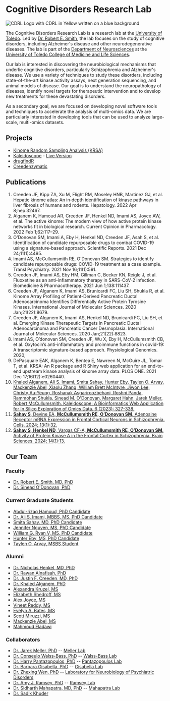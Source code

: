 # Cognitive Disorders Research Lab

![CDRL Logo with CDRL in Yellow written on a blue background](./profile/logo.jpg)

The Cognitive Disorders Research Lab is a research lab at the [University of Toledo](https://utoledo.edu). Led by [Dr. Robert E. Smith](https://www.utoledo.edu/med/depts/neurosciences/smith.html), the lab focuses on the study of cognitive disorders, including Alzheimer's disease and other neurodegenerative diseases. The lab is part of the [Department of Neurosciences](https://www.utoledo.edu/med/depts/neurosciences/) at the [University of Toledo College of Medicine and Life Sciences](https://www.utoledo.edu/med/).

Our lab is interested in discovering the neurobiological mechanisms that underlie cognitive disorders, particularly Schizophrenia and Alzheimer's disease. We use a variety of techniques to study these disorders, including state-of-the-art kinase activity assays, next generation sequencing, and animal models of disease. Our goal is to understand the neuropathology of diseases, identify novel targets for therapeutic intervention and to develop new treatments for these devastating disorders.

As a secondary goal, we are focused on developing novel software tools and techniques to accelerate the analysis of multi-omics data. We are particularly interested in developing tools that can be used to analyze large-scale, multi-omics datasets.

## Projects

- [Kinome Random Sampling Analysis (KRSA)](https://github.com/CogDisResLab/KRSA)
- [Kaleidoscope](https:://github.com/CogDisResLab/Kaleidoscope) - [Live Version](https://cdrl.shinyapps.io/kaleidoscope/)
- [drugfindR](https://github.com/CogDisResLab/drugfindR)
- [Creedenzymatic](https://github.com/CogDisResLab/creedenzymatic)

## Publications

1. Creeden JF, Kipp ZA, Xu M, Flight RM, Moseley HNB, Martinez GJ, et al. Hepatic kinome atlas: An in‐depth identification of kinase pathways in liver fibrosis of humans and rodents. Hepatology. 2022 Apr 8;hep.32467.
2. Alganem K, Hamoud AR, Creeden JF, Henkel ND, Imami AS, Joyce AW, et al. The active kinome: The modern view of how active protein kinase networks fit in biological research. Current Opinion in Pharmacology. 2022 Feb 1;62:117–29.
3. O’Donovan SM, Imami A, Eby H, Henkel ND, Creeden JF, Asah S, et al. Identification of candidate repurposable drugs to combat COVID-19 using a signature-based approach. Scientific Reports. 2021 Dec 24;11(1):4495.
4. Imami AS, McCullumsmith RE, O’Donovan SM. Strategies to identify candidate repurposable drugs: COVID-19 treatment as a case example. Transl Psychiatry. 2021 Nov 16;11(1):591.
5. Creeden JF, Imami AS, Eby HM, Gillman C, Becker KN, Reigle J, et al. Fluoxetine as an anti-inflammatory therapy in SARS-CoV-2 infection. Biomedicine & Pharmacotherapy. 2021 Jun 1;138:111437.
6. Creeden JF, Alganem K, Imami AS, Brunicardi FC, Liu SH, Shukla R, et al. Kinome Array Profiling of Patient-Derived Pancreatic Ductal Adenocarcinoma Identifies Differentially Active Protein Tyrosine Kinases. International Journal of Molecular Sciences. 2020 Jan;21(22):8679.
7. Creeden JF, Alganem K, Imami AS, Henkel ND, Brunicardi FC, Liu SH, et al. Emerging Kinase Therapeutic Targets in Pancreatic Ductal Adenocarcinoma and Pancreatic Cancer Desmoplasia. International Journal of Molecular Sciences. 2020 Jan;21(22):8823.
8. Imami AS, O’donovan SM, Creeden JF, Wu X, Eby H, McCullumsmith CB, et al. Oxytocin’s anti-inflammatory and proimmune functions in covid-19: A transcriptomic signature-based approach. Physiological Genomics. 2020;
9. DePasquale EAK, Alganem K, Bentea E, Nawreen N, McGuire JL, Tomar T, et al. KRSA: An R package and R Shiny web application for an end-to-end upstream kinase analysis of kinome array data. PLOS ONE. 2021 Dec 17;16(12):e0260440.
10. [Khaled Alganem, Ali S. Imami, Smita Sahay, Hunter Eby, Taylen O. Arvay, Mackenzie Abel, Xiaolu Zhang, William Brett McIntyre, Jiwon Lee, Christy Au-Yeung, Roshanak Asgariroozbehani, Roshni Panda, Rammohan Shukla, Sinead M. O'Donovan, Margaret Hahn, Jarek Meller, Robert McCullumsmith. Kaleidoscope: A Bioinformatics Web Application for In Silico Exploration of Omics Data. 6 (2023): 327-338.](https://doi.org/10.26502/jbsb.5107068)
11. [**Sahay S**, Devine EA, **McCullumsmith RE**, **O’Donovan SM**. Adenosine Receptor mRNA Expression in Frontal Cortical Neurons in Schizophrenia. Cells. 2024; 13(1):32.](https://doi.org/10.3390/cells13010032)
12. [**Sahay S**, **Henkel ND**, Vargas CF-A, **McCullumsmith RE**, **O’Donovan SM**. Activity of Protein Kinase A in the Frontal Cortex in Schizophrenia. Brain Sciences. 2024; 14(1):13.](https://doi.org/10.3390/brainsci14010013)

## Our Team

### Faculty

- [Dr. Robert E. Smith, MD, PhD](https://www.utoledo.edu/med/depts/neurosciences/smith.html)
- [Dr. Sinead O'Donovan, PhD](https://www.utoledo.edu/med/depts/neurosciences/odonovan.html)

### Current Graduate Students

- [Abdul-rizaq Hamoud, PhD Candidate](https://orcid.org/0000-0003-3234-7669)
- [Dr. Ali S. Imami, MBBS, MS, PhD Candidate](https://orcid.org/0000-0003-3684-3539)
- [Smita Sahay, MD, PhD Candidate](https://orcid.org/0009-0003-4377-8963)
- [Jennifer Nguyen, MS, PhD Candidate](https://orcid.org/0009-0008-8708-0117)
- [William G. Ryan V, MS, PhD Candidate](https://orcid.org/0000-0003-4868-4002)
- [Hunter Eby, MS, PhD Candidate](https://orcid.org/0000-0002-9029-9768)
- [Taylen O. Arvay, MSBS Student](https://orcid.org/0009-0008-7204-7226)

### Alumni

- [Dr. Nicholas Henkel, MD, PhD](https://orcid.org/0000-0003-4312-6124)
- [Dr. Rawan Alnafisah, PhD](https://orcid.org/0000-0000-0000-0000)
- [Dr. Justin F. Creeden, MD, PhD](https://orcid.org/0000-0003-3123-8401)
- [Dr. Khaled Alganem, PhD](https://orcid.org/0000-0002-7368-5763)
- [Alexandra Kruzel, MS](https://orcid.org/0009-0003-9778-8884)
- [Elizabeth Shedroff, MS](https://orcid.org/0000-0001-7056-2621)
- [Alex Joyce, MS](https://orcid.org/0000-0003-0303-2481)
- [Vineet Reddy, MS](https://orcid.org/0000-0000-0000-0000)
- [Evelyn A. Bates, MS](https://orcid.org/0000-0002-4157-2481)
- [Scott Miruzzi, MS](https://orcid.org/0000-0001-9768-1436)
- [Mackenzie Abel, MS](https://orcid.org/0000-0000-0000-0000)
- [Mahmoud Eladawi](https://orcid.org/0000-0003-1383-834X)

### Collaborators

- [Dr. Jarek Meller, PhD](https://www.cincinnatichildrens.org/bio/m/jarek-meller) -- [Meller Lab](https://www.cincinnatichildrens.org/research/divisions/b/bmi/labs/meller)
- [Dr. Conseulo Walss-Bass, PhD](https://med.uth.edu/psychiatry/2022/11/11/consuelo-walss-bass-phd/) -- [Walss-Bass Lab](https://med.uth.edu/psychiatry/consuelo-walss-bass-phd/)
- [Dr. Harry Pantazopoulos, PhD](https://www.umc.edu/som/Departments%20and%20Offices/SOM%20Departments/Psychiatry-and-Human-Behavior/Faculty/Faculty%20Profiles/Harry-Pantazopoulos.html) -- [Pantazopoulos Lab](https://www.umc.edu/som/Departments%20and%20Offices/SOM%20Departments/Psychiatry-and-Human-Behavior/Faculty/Faculty%20Profiles/Harry-Pantazopoulos.html)
- [Dr. Barbara Gisabella, PhD](https://www.umc.edu/som/Departments%20and%20Offices/SOM%20Departments/Psychiatry-and-Human-Behavior/Faculty/Faculty%20Profiles/Barbara-Gisabella.html) -- [Gisabella Lab](https://www.umc.edu/som/Departments%20and%20Offices/SOM%20Departments/Psychiatry-and-Human-Behavior/Faculty/Faculty%20Profiles/Barbara-Gisabella.html)
- [Dr. Zhexing Wen, PhD](https://med.emory.edu/directory/profile/?u=ZWEN3) -- [Laboratory for Neurobiology of Psychiatric Disorders](https://med.emory.edu/departments/psychiatry/research/laboratories/wen/index.html)
- [Dr. Amy J. Ramsey, PhD](https://pharmtox.utoronto.ca/faculty/amy-j-ramsey/) -- [Ramsey Lab](https://pharmtox.utoronto.ca/research/amy-j-ramsey/)
- [Dr. Sidharth Mahapatra, MD, PhD](https://www.unmc.edu/pediatrics/divisions/critical-care/faculty/mahapatra.html) -- [Mahapatra Lab](https://www.unmc.edu/pediatrics/divisions/critical-care/mahapatralab.html)
- [Dr. Sadik Khuder](https://www.utoledo.edu/med/depts/medicine/khuder/khuder.html)
